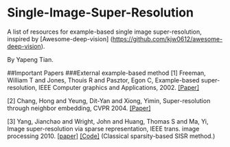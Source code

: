 # Single-Image-Super-Resolution
A list of resources for example-based single image super-resolution, inspired by [Awesome-deep-vision] (https://github.com/kjw0612/awesome-deep-vision).

By Yapeng Tian.

##Important Papers
###External example-based method
[1] Freeman, William T and Jones, Thouis R and Pasztor, Egon C, Example-based super-resolution, IEEE Computer graphics and Applications, 2002.    [[Paper]](http://www.merl.com/publications/docs/TR2001-30.pdf)

[2] Chang, Hong and Yeung, Dit-Yan and Xiong, Yimin, Super-resolution through neighbor embedding, CVPR 2004. [[Paper]](http://repository.ust.hk/ir/bitstream/1783.1-2284/1/yeung.cvpr2004.pdf)

[3] Yang, Jianchao and Wright, John and Huang, Thomas S and Ma, Yi, Image super-resolution via sparse representation, IEEE trans. image processing 2010. [[paper]](www.ideals.illinois.edu/bitstream/handle/2142/16479/yang_jianchao.pdf?sequence=1) [[Code]](http://www.ifp.illinois.edu/~jyang29/) (Classical sparsity-based SISR method.)


